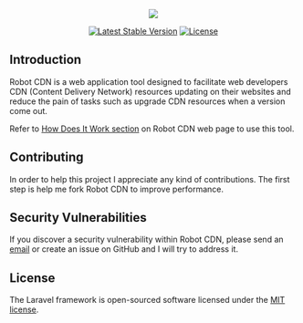 <p align="center"><img src="https://robotcdn.org/public/img/logo.png"></p>

<p align="center">
<a href="https://github.com/maramal/robotcdn"><img src="https://img.shields.io/badge/stable-1.0.0-blue.svg" alt="Latest Stable Version"></a>
<a href="https://www.robotcdn.org/license"><img src="https://img.shields.io/dub/l/vibe-d.svg" alt="License"></a>
</p>

## Introduction

Robot CDN is a web application tool designed to facilitate web developers CDN (Content Delivery Network) resources updating on their websites and reduce the pain of tasks such as upgrade CDN resources when a version come out.

Refer to <a href="https://www.robotcdn.org/howdoesitwork">How Does It Work section</a> on Robot CDN web page to use this tool.

## Contributing

In order to help this project I appreciate any kind of contributions. The first step is help me fork Robot CDN to improve performance.

## Security Vulnerabilities

If you discover a security vulnerability within Robot CDN, please send an <a href="mailto:maramal@outlook.com">email</a> or create an issue on GitHub and I will try to address it.

## License

The Laravel framework is open-sourced software licensed under the [MIT license](http://opensource.org/licenses/MIT).
